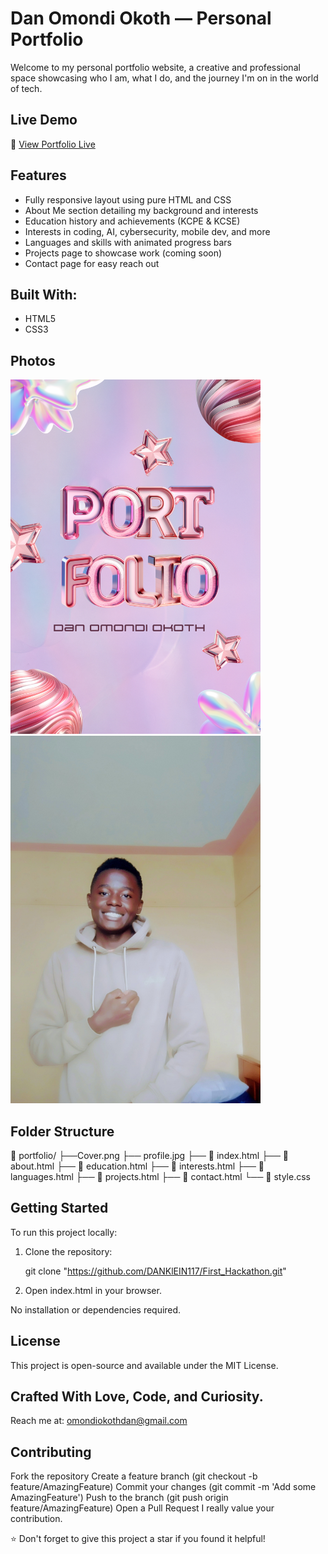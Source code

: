 #  Dan Omondi Okoth — Personal Portfolio

Welcome to my personal portfolio website, a creative and professional space showcasing who I am, what I do, and the journey I'm on in the world of tech.

##  Live Demo

🔗 [View Portfolio Live](https://688e9aa81d9c626b93a9a781--inquisitive-stardust-24ec3c.netlify.app/)

##  Features

-  Fully responsive layout using pure HTML and CSS
-  About Me section detailing my background and interests
-  Education history and achievements (KCPE & KCSE)
-  Interests in coding, AI, cybersecurity, mobile dev, and more
-  Languages and skills with animated progress bars
-  Projects page to showcase work (coming soon)
-  Contact page for easy reach out

##  Built With:

- HTML5
- CSS3 

##  Photos 

<img src="Cover.png" width="400">
<img src="profile.jpg" width="400">

##  Folder Structure
📁 portfolio/
├──Cover.png
├── profile.jpg
├── 📄 index.html
├── 📄 about.html
├── 📄 education.html
├── 📄 interests.html
├── 📄 languages.html
├── 📄 projects.html
├── 📄 contact.html
└── 📄 style.css


##  Getting Started

To run this project locally:

1. Clone the repository:
   
   git clone "https://github.com/DANKlEIN117/First_Hackathon.git"

2. Open index.html in your browser.

No installation or dependencies required.

## License
This project is open-source and available under the MIT License.

## Crafted With Love, Code, and Curiosity.
 Reach me at: omondiokothdan@gmail.com

##  Contributing

Fork the repository
Create a feature branch (git checkout -b feature/AmazingFeature)
Commit your changes (git commit -m 'Add some AmazingFeature')
Push to the branch (git push origin feature/AmazingFeature)
Open a Pull Request
I really value your contribution.



⭐ Don't forget to give this project a star if you found it helpful!
